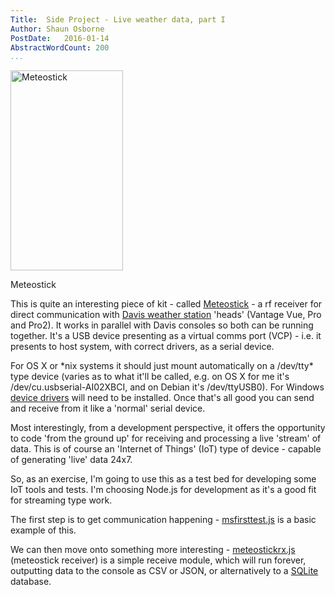 ```yaml
---
Title:  Side Project - Live weather data, part I
Author: Shaun Osborne
PostDate:   2016-01-14
AbstractWordCount: 200
...
```


<div class="thumbnail img-right">
<a data-flickr-embed="true"  href="https://www.flickr.com/photos/cybergate9/24265453172/in/dateposted-public/lightbox" title="Autumn Sculpture"><img src="https://farm2.staticflickr.com/1605/24265453172_5a859ed982_n.jpg" width="180" height="320" alt="Meteostick" class="img-right"></a>
<p class="img-caption">Meteostick</p>
</div>

This is quite an interesting piece of kit - called [Meteostick](http://www.smartbedded.com/wiki/index.php/Meteostick) - a rf receiver for direct communication with [Davis weather station](http://www.davisnet.com/weather/) 'heads' (Vantage Vue, Pro and Pro2). It works in parallel with Davis consoles so both can be running together. It's a USB device presenting as a virtual comms port (VCP) - i.e. it presents to host system, with correct drivers, as a serial device.

For OS X or \*nix systems it should just mount automatically on a /dev/tty* type device (varies as to what it'll be called, e.g. on OS X for me it's /dev/cu.usbserial-AI02XBCI, and on Debian it's /dev/ttyUSB0). For Windows [device drivers](http://www.ftdichip.com/FTDrivers.htm) will need to be installed. Once that's all good you can send and receive from it like a 'normal' serial device.

Most interestingly, from a development perspective, it offers the opportunity to code 'from the ground up' for receiving and processing a live 'stream' of data. This is of course an 'Internet of Things' (IoT) type of device - capable of generating 'live' data 24x7.

So, as an exercise, I'm going to use this as a test bed for developing some IoT tools and tests. I'm choosing Node.js for development as it's a good fit for streaming type work.

The first step is to get communication happening - [msfirsttest.js](https://github.com/ITWrangler/meteostick.js/blob/master/msfirsttest.js) is a basic example of this.

We can then move onto something more interesting - [meteostickrx.js](https://github.com/ITWrangler/meteostick.js/blob/master/meteostickrx.js) (meteostick receiver) is a simple receive module, which will run forever, outputting data to the console as CSV or JSON, or alternatively to a [SQLite](https://www.sqlite.org/) database.
